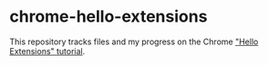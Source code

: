 # chrome-hello-extensions

This repository tracks files and my progress on the Chrome ["Hello Extensions" tutorial](https://developer.chrome.com/docs/extensions/mv3/overview/).
